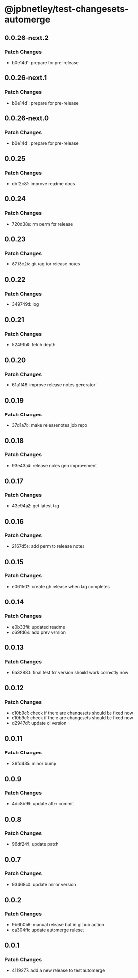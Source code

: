 # @jpbnetley/test-changesets-automerge

## 0.0.26-next.2

### Patch Changes

- b0e14d1: prepare for pre-release

## 0.0.26-next.1

### Patch Changes

- b0e14d1: prepare for pre-release

## 0.0.26-next.0

### Patch Changes

- b0e14d1: prepare for pre-release

## 0.0.25

### Patch Changes

- dbf2c81: improve readme docs

## 0.0.24

### Patch Changes

- 720d38e: rm perm for release

## 0.0.23

### Patch Changes

- 8713c28: git tag for release notes

## 0.0.22

### Patch Changes

- 349749d: log

## 0.0.21

### Patch Changes

- 5249fb0: fetch depth

## 0.0.20

### Patch Changes

- 61a1f48: improve release notes generator'

## 0.0.19

### Patch Changes

- 37d1a7b: make releasenotes job repo

## 0.0.18

### Patch Changes

- 93e43a4: release notes gen improvement

## 0.0.17

### Patch Changes

- 43e94a2: get latest tag

## 0.0.16

### Patch Changes

- 2167d5a: add perm to release notes

## 0.0.15

### Patch Changes

- e061502: create gh release when tag completes

## 0.0.14

### Patch Changes

- e0b33f8: updated readme
- c69fd64: add prev version

## 0.0.13

### Patch Changes

- 6a32880: final test for version
  should work correctly now

## 0.0.12

### Patch Changes

- c10b9c1: check if there are changesets should be fixed now
- c10b9c1: check if there are changesets should be fixed now
- d2947df: update ci version

## 0.0.11

### Patch Changes

- 36fd435: minor bump

## 0.0.9

### Patch Changes

- 4dc8b96: update after commit

## 0.0.8

### Patch Changes

- 96df249: update patch

## 0.0.7

### Patch Changes

- 93468c0: update minor version

## 0.0.2

### Patch Changes

- 9b6b0b6: manual release but in github action
- ca304fb: update automerge ruleset

## 0.0.1

### Patch Changes

- 4119277: add a new release to test automerge

